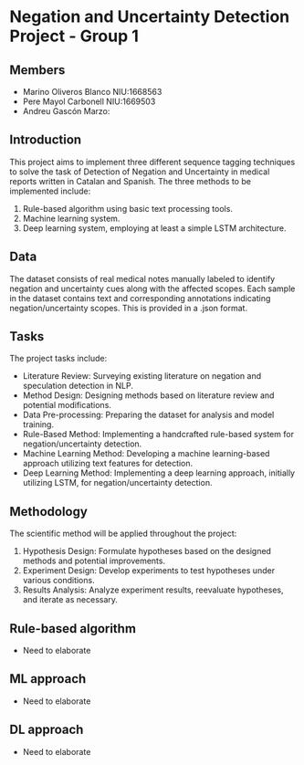 # Negation and Uncertainty Detection Project - Group 1

## Members
- Marino Oliveros Blanco NIU:1668563
- Pere Mayol Carbonell NIU:1669503
- Andreu Gascón Marzo: 
  
## Introduction

This project aims to implement three different sequence tagging techniques to solve the task of Detection of Negation and Uncertainty in medical reports written in Catalan and Spanish. The three methods to be implemented include:

1. Rule-based algorithm using basic text processing tools.
2. Machine learning system.
3. Deep learning system, employing at least a simple LSTM architecture.

## Data

The dataset consists of real medical notes manually labeled to identify negation and uncertainty cues along with the affected scopes. Each sample in the dataset contains text and corresponding annotations indicating negation/uncertainty scopes. This is provided in a .json format.

## Tasks

The project tasks include:

- Literature Review: Surveying existing literature on negation and speculation detection in NLP.
- Method Design: Designing methods based on literature review and potential modifications.
- Data Pre-processing: Preparing the dataset for analysis and model training.
- Rule-Based Method: Implementing a handcrafted rule-based system for negation/uncertainty detection.
- Machine Learning Method: Developing a machine learning-based approach utilizing text features for detection.
- Deep Learning Method: Implementing a deep learning approach, initially utilizing LSTM, for negation/uncertainty detection.

## Methodology

The scientific method will be applied throughout the project:

1. Hypothesis Design: Formulate hypotheses based on the designed methods and potential improvements.
2. Experiment Design: Develop experiments to test hypotheses under various conditions.
3. Results Analysis: Analyze experiment results, reevaluate hypotheses, and iterate as necessary.

## Rule-based algorithm
- Need to elaborate


## ML approach
- Need to elaborate


## DL approach
- Need to elaborate
